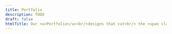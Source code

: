 ```yaml
---
title: Portfolio
description: TODO
draft: false
htmlTitle: Our <u>Portfolio</u><br/>designs that cut<br/> the <span class="type-serif">mustard*</span>
---
```

